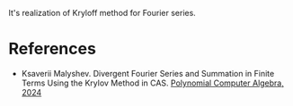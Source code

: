 It's realization of Kryloff method for Fourier series. 
# References
* Ksaverii Malyshev. Divergent Fourier Series and Summation in Finite Terms Using the Krylov Method in CAS. [Polynomial Computer Algebra, 2024](https://pca-pdmi.ru/2024/program)
